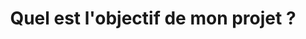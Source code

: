 ---
slug: question-1-pme
title: Quel est l'objectif de mon projet ?
category: top-audit
subcategory: question-pme
sort: 1
icon: goal-digital.png
description: Nous nous rendons souvent compte que le fait de mettre à plat les aspects fonctionnels et le détail technique oblige le porteur de projet à se poser des questions sur les éléments essentiels de son projet et donc les choix à opérer en priorité. Le fameux <a href="https://startwithwhy.com/" target="_blank"> "Why"</a> de Simon Sinek doit faire parti des fondations d'un projet, de la manière la plus précise possible.
question: yes
---